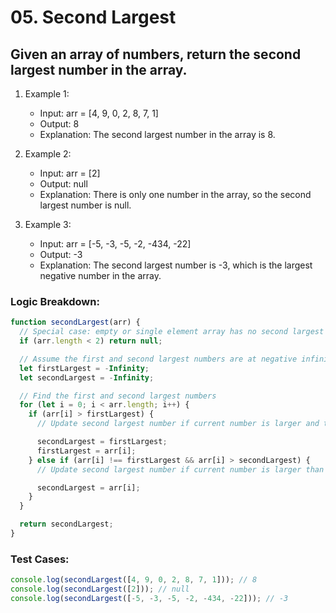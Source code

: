 # 05. Second Largest

## Given an array of numbers, return the second largest number in the array.

1. Example 1:

   - Input: arr = [4, 9, 0, 2, 8, 7, 1]
   - Output: 8
   - Explanation: The second largest number in the array is 8.

2. Example 2:

   - Input: arr = [2]
   - Output: null
   - Explanation: There is only one number in the array, so the second largest number is null.

3. Example 3:
   - Input: arr = [-5, -3, -5, -2, -434, -22]
   - Output: -3
   - Explanation: The second largest number is -3, which is the largest negative number in the array.

### Logic Breakdown:

```javascript
function secondLargest(arr) {
  // Special case: empty or single element array has no second largest number
  if (arr.length < 2) return null;

  // Assume the first and second largest numbers are at negative infinity
  let firstLargest = -Infinity;
  let secondLargest = -Infinity;

  // Find the first and second largest numbers
  for (let i = 0; i < arr.length; i++) {
    if (arr[i] > firstLargest) {
      // Update second largest number if current number is larger and then update first largest number

      secondLargest = firstLargest;
      firstLargest = arr[i];
    } else if (arr[i] !== firstLargest && arr[i] > secondLargest) {
      // Update second largest number if current number is larger than second largest number and smaller than first largest number

      secondLargest = arr[i];
    }
  }

  return secondLargest;
}
```

### Test Cases:

```javascript
console.log(secondLargest([4, 9, 0, 2, 8, 7, 1])); // 8
console.log(secondLargest([2])); // null
console.log(secondLargest([-5, -3, -5, -2, -434, -22])); // -3
```
